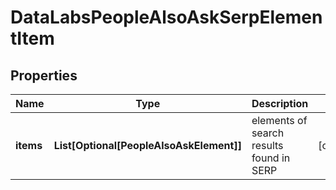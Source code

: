# DataLabsPeopleAlsoAskSerpElementItem


## Properties

| Name | Type | Description | Notes |
|------------ | ------------- | ------------- | -------------|
**items** | **List[Optional[PeopleAlsoAskElement]]** | elements of search results found in SERP |[optional]|